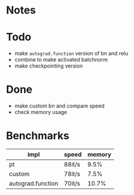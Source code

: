 # Notes

# Todo

-   make `autograd.function` version of bn and relu
-   combine to make activated batchnorm
-   make checkpointing version

# Done

-   make custom bn and compare speed
-   check memory usage

# Benchmarks

| impl              | speed  | memory |
| ----------------- | ------ | ------ |
| pt                | 88it/s | 9.5%   |
| custom            | 78it/s | 7.5%   |
| autograd.function | 70it/s | 10.7%  |
